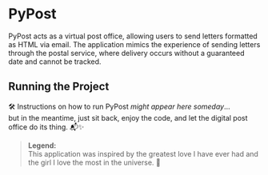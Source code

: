 # PyPost

PyPost acts as a virtual post office, allowing users to send letters formatted as HTML via email. The application mimics the experience of sending letters through the postal service, where delivery occurs without a guaranteed date and cannot be tracked.

## Running the Project

🛠️ Instructions on how to run PyPost _might appear here someday_…  
but in the meantime, just sit back, enjoy the code, and let the digital post office do its thing. 📬✨

> **Legend:**  
> This application was inspired by the greatest love I have ever had and the girl I love the most in the universe. 💌
